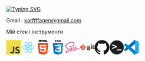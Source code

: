 [![Typing SVG](https://readme-typing-svg.demolab.com?font=Tektur&weight=700&size=25&pause=1000&background=350082&center=true&vCenter=true&multiline=true&repeat=false&width=800&height=150&lines=%F0%9F%91%8BHi+Guys%F0%9F%91%8B;%F0%9F%99%8B%E2%80%8D%E2%99%82%EF%B8%8FI'm+Nazar%F0%9F%99%8B%E2%80%8D%E2%99%82%EF%B8%8F;%F0%9F%92%AAI+am+a+junior+front-end+developer%F0%9F%92%AA;%F0%9F%91%BDI+am+communicative%2C+cheerful+and+a+quick+learner%F0%9F%91%BD)](https://git.io/typing-svg)



Gmail : karffffagen@gmail.com

Мій стек і інструменти

<img align="left" alt="JavaScript" width="40px" src="https://raw.githubusercontent.com/github/explore/80688e429a7d4ef2fca1e82350fe8e3517d3494d/topics/javascript/javascript.png" />

<img align="left" alt="React" width="40px" src="https://raw.githubusercontent.com/github/explore/80688e429a7d4ef2fca1e82350fe8e3517d3494d/topics/react/react.png" />

<img align="left" alt="HTML5" width="40px" src="https://raw.githubusercontent.com/github/explore/80688e429a7d4ef2fca1e82350fe8e3517d3494d/topics/html/html.png" />

<img align="left" alt="CSS3" width="40px" src="https://raw.githubusercontent.com/github/explore/80688e429a7d4ef2fca1e82350fe8e3517d3494d/topics/css/css.png" />

<img align="left" alt="Sass" width="40px" src="https://raw.githubusercontent.com/github/explore/80688e429a7d4ef2fca1e82350fe8e3517d3494d/topics/sass/sass.png" />

<img align="left" alt="Git" width="40px" src="https://raw.githubusercontent.com/github/explore/80688e429a7d4ef2fca1e82350fe8e3517d3494d/topics/git/git.png" />

<img align="left" alt="GitHub" width="40px" src="https://raw.githubusercontent.com/github/explore/78df643247d429f6cc873026c0622819ad797942/topics/github/github.png" />

<img align="left" alt="Terminal" width="40px" src="https://raw.githubusercontent.com/github/explore/80688e429a7d4ef2fca1e82350fe8e3517d3494d/topics/terminal/terminal.png" />

<img alt="Visual Studio Code" width="40px" src="https://raw.githubusercontent.com/github/explore/80688e429a7d4ef2fca1e82350fe8e3517d3494d/topics/visual-studio-code/visual-studio-code.png"/>
